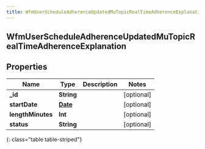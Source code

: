 ```yaml
---
title: WfmUserScheduleAdherenceUpdatedMuTopicRealTimeAdherenceExplanation
---
```

## WfmUserScheduleAdherenceUpdatedMuTopicRealTimeAdherenceExplanation

## Properties

|Name | Type | Description | Notes|
|------------ | ------------- | ------------- | -------------|
| **_id** | **String** |  | [optional] |
| **startDate** | [**Date**](Date.html) |  | [optional] |
| **lengthMinutes** | **Int** |  | [optional] |
| **status** | **String** |  | [optional] |
{: class="table table-striped"}


